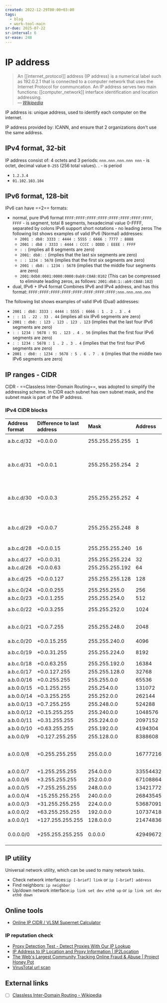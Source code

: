 ```yaml
---
created: 2022-12-29T00:00+03:00
tags:
  - blog
  - work-tool-main
sr-due: 2025-07-22
sr-interval: 6
sr-ease: 248
---
```


# IP address

> An [[internet_protocol]] address (IP address) is a numerical label such as 192.0.2.1 that is connected to a computer network that uses the Internet Protocol for communcation. An IP address serves two main functions: [[computer_network]] interface identification and location addressing.\
> — <cite>[Wikipedia](https://en.wikipedia.org/wiki/IP_address)</cite>

IP address is:<wbr class="f"> unique address, used to identify each computer on the internet.

IP address provided by:<wbr class="f"> ICANN, and ensure that 2 organizations don't use the same address.

## IPv4 format, 32-bit

IP address consist of:<wbr class="f"> 4 octets and 3 periods: `nnn.nnn.nnn.nnn nnn` - is octet, decimal value `0-255` (256 total values). . - is period

- `1.2.3.4`
- `01.102.103.104`

## IPv6 format, 128-bit

IPv6 can have ==2== formats:

- normal, pure IPv6 format `FFFF:FFFF:FFFF:FFFF:FFFF:FFFF:FFFF:FFFF`, `FFFF` - is segment, total 8 segments, hexadecimal value 0-FFFF, separated by colons IPv6 support short notations - no leading zeros The following list shows examples of valid IPv6 (Normal) addresses:
  - `2001 : db8: 3333 : 4444 : 5555 : 6666 : 7777 : 8888`
  - `2001 : db8 : 3333 : 4444 : CCCC : DDDD : EEEE : FFFF`
  - `: :` (implies all 8 segments are zero)
  - `2001: db8: :` (implies that the last six segments are zero)
  - `: : 1234 : 5678` (implies that the first six segments are zero)
  - `2001 : db8: : 1234 : 5678` (implies that the middle four segments are zero)
  - `2001:0db8:0001:0000:0000:0ab9:C0A8:0102` (This can be compressed to eliminate leading zeros, as follows: `2001:db8:1::ab9:C0A8:102`)
- dual, IPv6 + IPv4 format Combines IPv6 and IPv4 address, and has this format: `FFFF:FFFF:FFFF:FFFF:FFFF:FFFF:FFFF:FFFF:nnn.nnn.nnn.nnn`

The following list shows examples of valid IPv6 (Dual) addresses:

- `2001 : db8: 3333 : 4444 : 5555 : 6666 : 1 . 2 . 3 . 4`
- `: : 11 . 22 . 33 . 44` (implies all six IPv6 segments are zero)
- `2001 : db8: : 123 . 123 . 123 . 123` (implies that the last four IPv6 segments are zero)
- `: : 1234 : 5678 : 91 . 123 . 4 . 56` (implies that the first four IPv6 segments are zero)
- `: : 1234 : 5678 : 1 . 2 . 3 . 4` (implies that the first four IPv6 segments are zero)
- `2001 : db8: : 1234 : 5678 : 5 . 6 . 7 . 8` (implies that the middle two IPv6 segments are zero)

## IP ranges - CIDR

CIDR - ==Classless Inter-Domain Routing==, was adopted to simplify the addressing scheme. In CIDR each subnet has own subnet mask, and the subnet mask is part of the IP address.

### IPv4 CIDR blocks

| Address format | Difference to last address | Mask            | Address   | Typical use                         |
| :------------- | :------------------------- | :-------------- | :--------- | :---------------------------------- |
| a.b.c.d/32     | +0.0.0.0                   | 255.255.255.255 | 1          | Host route                          |
| a.b.c.d/31     | +0.0.0.1                   | 255.255.255.254 | 2          | Point-to-point links (RFC 3021)     |
| a.b.c.d/30     | +0.0.0.3                   | 255.255.255.252 | 4          | Point-to-point links (glue network) |
| a.b.c.d/29     | +0.0.0.7                   | 255.255.255.248 | 8          | Smallest multi-host network         |
| a.b.c.d/28     | +0.0.0.15                  | 255.255.255.240 | 16         | Small LAN                           |
| a.b.c.d/27     | +0.0.0.31                  | 255.255.255.224 | 32         |                                     |
| a.b.c.d/26     | +0.0.0.63                  | 255.255.255.192 | 64         |                                     |
| a.b.c.d/25     | +0.0.0.127                 | 255.255.255.128 | 128        | Large LAN                           |
| a.b.c.0/24     | +0.0.0.255                 | 255.255.255.0   | 256        |                                     |
| a.b.c.0/23     | +0.0.1.255                 | 255.255.254.0   | 512        |                                     |
| a.b.c.0/22     | +0.0.3.255                 | 255.255.252.0   | 1024       | Small business                      |
| a.b.c.0/21     | +0.0.7.255                 | 255.255.248.0   | 2048       | Small ISP/ large business           |
| a.b.c.0/20     | +0.0.15.255                | 255.255.240.0   | 4096       |                                     |
| a.b.c.0/19     | +0.0.31.255                | 255.255.224.0   | 8192       | ISP/ large business                 |
| a.b.c.0/18     | +0.0.63.255                | 255.255.192.0   | 16384      |                                     |
| a.b.c.0/17     | +0.0.127.255               | 255.255.128.0   | 32768      |                                     |
| a.b.0.0/16     | +0.0.255.255               | 255.255.0.0     | 65536      |                                     |
| a.b.0.0/15     | +0.1.255.255               | 255.254.0.0     | 131072     |                                     |
| a.b.0.0/14     | +0.3.255.255               | 255.252.0.0     | 262144     |                                     |
| a.b.0.0/13     | +0.7.255.255               | 255.248.0.0     | 524288     |                                     |
| a.b.0.0/12     | +0.15.255.255              | 255.240.0.0     | 1048576    |                                     |
| a.b.0.0/11     | +0.31.255.255              | 255.224.0.0     | 2097152    |                                     |
| a.b.0.0/10     | +0.63.255.255              | 255.192.0.0     | 4194304    |                                     |
| a.b.0.0/9      | +0.127.255.255             | 255.128.0.0     | 8388608    |                                     |
| a.0.0.0/8      | +0.255.255.255             | 255.0.0.0       | 16777216   | Largest IANA block allocation       |
| a.0.0.0/7      | +1.255.255.255             | 254.0.0.0       | 33554432   |                                     |
| a.0.0.0/6      | +3.255.255.255             | 252.0.0.0       | 67108864   |                                     |
| a.0.0.0/5      | +7.255.255.255             | 248.0.0.0       | 134217728  |                                     |
| a.0.0.0/4      | +15.255.255.255            | 240.0.0.0       | 268435456  |                                     |
| a.0.0.0/3      | +31.255.255.255            | 224.0.0.0       | 536870912  |                                     |
| a.0.0.0/2      | +63.255.255.255            | 192.0.0.0       | 1073741824 |                                     |
| a.0.0.0/1      | +127.255.255.255           | 128.0.0.0       | 2147483648 |                                     |
| 0.0.0.0/0      | +255.255.255.255           | 0.0.0.0         | 4294967296 | Entire IPv4 Internet                |

## IP utility

Universal network utility, which can be used to many network tasks.

- Check network interfaces:<wbr class="f"> `ip [-brief] link` or `ip [-brief] address`
- Find neighbors:<wbr class="f"> `ip neighbor`
- Up/down network interface:<wbr class="f"> `ip link set dev eth0 up` or `ip link set dev eth0 down`

## Online tools

- [Online IP CIDR / VLSM Supernet Calculator](https://www.subnet-calculator.com/cidr.php)

### IP reputation check

- [Proxy Detection Test - Detect Proxies With Our IP Lookup](https://www.ipqualityscore.com/free-ip-lookup-proxy-vpn-test)
- [IP Address to IP Location and Proxy Information | IP2Location](https://www.ip2location.com/)
- [The Web's Largest Community Tracking Online Fraud &amp; Abuse | Project Honey Pot](http://www.projecthoneypot.org)
- [VirusTotal url scan](https://www.virustotal.com/gui/home/url)

## External links

- [ ] [Classless Inter-Domain Routing - Wikipedia](https://en.wikipedia.org/wiki/Classless_Inter-Domain_Routing)
